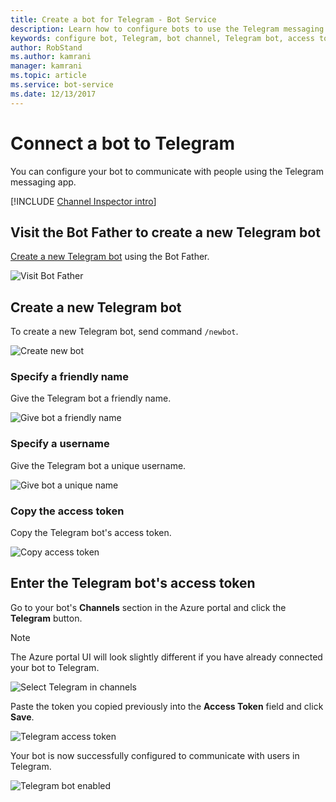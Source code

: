 ```yaml
---
title: Create a bot for Telegram - Bot Service
description: Learn how to configure bots to use the Telegram messaging app to communicate with people. See how to connect bots to Telegram.
keywords: configure bot, Telegram, bot channel, Telegram bot, access token
author: RobStand
ms.author: kamrani
manager: kamrani
ms.topic: article
ms.service: bot-service
ms.date: 12/13/2017
---
```


# Connect a bot to Telegram

You can configure your bot to communicate with people using the Telegram messaging app.

[!INCLUDE [Channel Inspector intro](~/includes/snippet-channel-inspector.md)]

## Visit the Bot Father to create a new Telegram bot

<a href="https://telegram.me/botfather" target="_blank">Create a new Telegram bot</a> using the Bot Father.

![Visit Bot Father](~/media/channels/tg-StepVisitBotFather.png)

## Create a new Telegram bot
To create a new Telegram bot, send command `/newbot`.

![Create new bot](~/media/channels/tg-StepNewBot.png)

### Specify a friendly name

Give the Telegram bot a friendly name.

![Give bot a friendly name](~/media/channels/tg-StepNameBot.png)

### Specify a username

Give the Telegram bot a unique username.

![Give bot a unique name](~/media/channels/tg-StepUsername.png)

### Copy the access token

Copy the Telegram bot's access token.

![Copy access token](~/media/channels/tg-StepBotCreated.png)

## Enter the Telegram bot's access token

Go to your bot's **Channels** section in the Azure portal and click the **Telegram** button. 

> [!NOTE]
>  The Azure portal UI will look slightly different if you have already connected your bot to Telegram. 

![Select Telegram in channels](~/media/channels/tg-connectBot-Azure.png)

Paste the token you copied previously into the **Access Token** field and click **Save**.

![Telegram access token](~/media/channels/tg-accessToken-Azure.png)

Your bot is now successfully configured to communicate with users in Telegram. 

![Telegram bot enabled](~/media/channels/tg-botEnabled-Azure.png)
